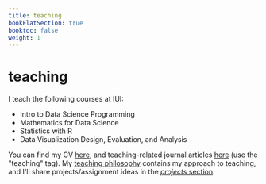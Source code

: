 ```yaml
---
title: teaching
bookFlatSection: true
booktoc: false
weight: 1
---
```


# teaching

I teach the following courses at IUI:

- Intro to Data Science Programming
- Mathematics for Data Science
- Statistics with R
- Data Visualization Design, Evaluation, and Analysis

You can find my CV [here](cv_2025.pdf), and teaching-related journal articles [here](/tags/teaching) (use the "teaching" tag). My [teaching philosophy](philosophy) contains my approach to teaching, and I'll share projects/assignment ideas in the [*projects* section](projects).